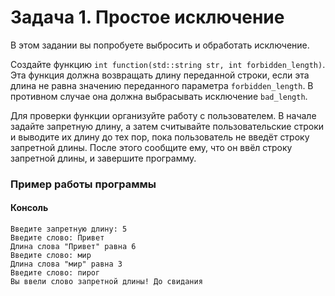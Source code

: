 # Задача 1. Простое исключение
В этом задании вы попробуете выбросить и обработать исключение.

Создайте функцию `int function(std::string str, int forbidden_length)`. Эта функция должна возвращать длину переданной строки, если эта длина не равна значению переданного параметра `forbidden_length`. В противном случае она должна выбрасывать исключение `bad_length`.

Для проверки функции организуйте работу с пользователем. В начале задайте запретную длину, а затем считывайте пользовательские строки и выводите их длину до тех пор, пока пользователь не введёт строку запретной длины. После этого сообщите ему, что он ввёл строку запретной длины, и завершите программу.

### Пример работы программы
#### Консоль
```
Введите запретную длину: 5
Введите слово: Привет
Длина слова "Привет" равна 6
Введите слово: мир
Длина слова "мир" равна 3
Введите слово: пирог
Вы ввели слово запретной длины! До свидания
```
